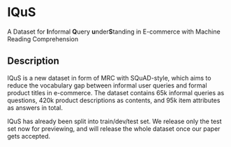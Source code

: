 # IQuS
A Dataset for **I**nformal **Q**uery **u**nder**S**tanding in E-commerce with Machine Reading Comprehension


## Description

IQuS is a new dataset in form of MRC with SQuAD-style, which aims to reduce the vocabulary gap between informal user queries and formal product titles in e-commerce. The dataset contains 65k informal queries as questions, 420k product descriptions as contents, and 95k item attributes as answers in total.

IQuS has already been split into train/dev/test set. We release only the test set now for previewing, and will release the whole dataset once our paper gets accepted.
